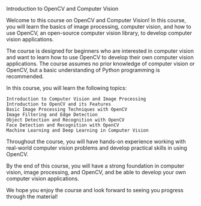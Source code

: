 Introduction to OpenCV and Computer Vision

Welcome to this course on OpenCV and Computer Vision! In this course, you will learn the basics of image processing, computer vision, and how to use OpenCV, an open-source computer vision library, to develop computer vision applications.

The course is designed for beginners who are interested in computer vision and want to learn how to use OpenCV to develop their own computer vision applications. The course assumes no prior knowledge of computer vision or OpenCV, but a basic understanding of Python programming is recommended.

In this course, you will learn the following topics:

    Introduction to Computer Vision and Image Processing
    Introduction to OpenCV and its Features
    Basic Image Processing Techniques with OpenCV
    Image Filtering and Edge Detection
    Object Detection and Recognition with OpenCV
    Face Detection and Recognition with OpenCV
    Machine Learning and Deep Learning in Computer Vision

Throughout the course, you will have hands-on experience working with real-world computer vision problems and develop practical skills in using OpenCV.

By the end of this course, you will have a strong foundation in computer vision, image processing, and OpenCV, and be able to develop your own computer vision applications.

We hope you enjoy the course and look forward to seeing you progress through the material!
